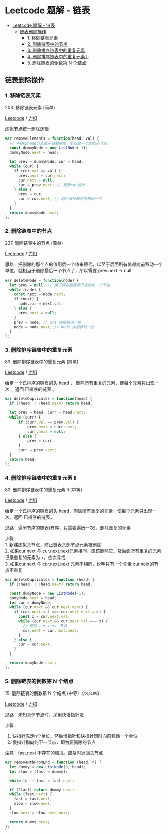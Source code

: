 # Leetcode 题解 - 链表
<!-- GFM-TOC -->
- [Leetcode 题解 - 链表](#leetcode-题解---链表)
  - [链表删除操作](#链表删除操作)
    - [1. 移除链表元素](#1-移除链表元素)
    - [2. 删除链表中的节点](#2-删除链表中的节点)
    - [3. 删除排序链表中的重复元素](#3-删除排序链表中的重复元素)
    - [4. 删除排序链表中的重复元素 II](#4-删除排序链表中的重复元素-ii)
    - [5. 删除链表的倒数第 N 个结点](#5-删除链表的倒数第-n-个结点)
    <!-- GFM-TOC -->


## 链表删除操作

### 1. 移除链表元素

203\. 移除链表元素 (简单)

[Leetcode](https://leetcode.cn/problems/remove-linked-list-elements/) / [力扣](https://leetcode.cn/problems/remove-linked-list-elements/)

虚拟节点统一删除逻辑

```js
var removeElements = function(head, val) {
  // 不确定head节点会不会被删除，所以建一个虚拟头节点
  const dummyNode = new ListNode(-1);
  dummyNode.next = head;

  let prev = dummyNode, cur = head;
  while (cur) {
    if (cur.val == val) {
      prev.next = cur.next;
      cur.next = null;
      cur = prev.next; // 更新cur指针
    } else {
      prev = cur;
      cur = cur.next; // 前后指针都向前移动一位
    }
  }
  return dummyNode.next;
};
```

### 2. 删除链表中的节点

237\. 删除链表中的节点 (简单)

[Leetcode](https://leetcode-cn.com/problems/diameter-of-binary-tree/) / [力扣](https://leetcode-cn.com/problems/diameter-of-binary-tree/)

思路：把删除的那个点的值用后一个值来替代，以至于后面所有值都向前移动一个单位，就相当于删除最后一个节点了，所以需要 prev.next -> null

```js
var deleteNode = function(node) {
  let prev = null; // 用于保存要删除节点的前一个节点
  while (node) {
    const next = node.next;
    if (next) {
      node.val = next.val;
    } else {
      prev.next = null;
    }
    prev = node; // pre 向后移动一位
    node = node.next; // node 向后移动一位
  }
};
```

### 3. 删除排序链表中的重复元素

83\. 删除排序链表中的重复元素 (简单)

[Leetcode](https://leetcode.cn/problems/remove-duplicates-from-sorted-list/) / [力扣](https://leetcode.cn/problems/remove-duplicates-from-sorted-list/)

给定一个已排序的链表的头 head ， 删除所有重复的元素，使每个元素只出现一次 。返回 已排序的链表 。

```js
var deleteDuplicates = function(head) {
  if (!head || !head.next) return head;

  let prev = head, curr = head.next;
  while (curr) {
      if (curr.val == prev.val) {
          prev.next = curr.next;
          curr.next = null;
      } else {
          prev = curr;
      }
      curr = prev.next;
  }
  return head;
};
```

### 4. 删除排序链表中的重复元素 II

82\. 删除排序链表中的重复元素 II (中等)

[Leetcode](https://leetcode.cn/problems/remove-duplicates-from-sorted-list-ii/) / [力扣](https://leetcode.cn/problems/remove-duplicates-from-sorted-list-ii/)

给定一个已排序的链表的头 head，删除所有重复的元素，使每个元素只出现一次。返回 已排序的链表。

思路：遍历有序的链表(有序，只需要遍历一次)，删除重复的元素

步骤：<br>
    1. 新建虚拟头节点，防止链表头部节点元素被删除 <br>
    2. 如果cur.next 与 cur.next.next元素相同，应该删除它，及后面所有重复的元素
      记录重复的元素为 x，依次寻找
    <br>
    3. 如果cur.next 与 cur.next.next 元素不相同，说明只有一个元素 cur.next的节点不重复

```js
var deleteDuplicates = function (head) {
  if (!head || !head.next) return head;

  const dumyNode = new ListNode(-1);
  dumyNode.next = head;
  let cur = dumyNode;
  while (cur.next && cur.next.next) {
    if (cur.next.val === cur.next.next.val) {
      const x = cur.next.val;
      while (cur.next && cur.next.val === x) {
        // 删除 cur.next 节点
        cur.next = cur.next.next;
      }
    } else {
      cur = cur.next;
    }
  }

  return dumyNode.next;
};
```

### 5. 删除链表的倒数第 N 个结点

19\. 删除链表的倒数第 N 个结点 (中等) `【top100】`

[Leetcode](https://leetcode.cn/problems/remove-nth-node-from-end-of-list/) / [力扣](https://leetcode.cn/problems/remove-nth-node-from-end-of-list/)

思路：未知具体节点时，采用快慢指针法<br>

步骤：

1. 快指针先走n个单位，然后慢指针和快指针同时向前移动一个单位<br>
2. 慢指针指向的下一节点，即为要删除的节点

注意：fast.next 不存在的情况，应及时返回头节点

```js
var removeNthFromEnd = function (head, n) {
  let dummy = new ListNode(0, head);
  let slow = (fast = dummy);

  while (n--) fast = fast.next;

  if (!fast) return dummy.next;
  while (fast.next) {
    fast = fast.next;
    slow = slow.next;
  }
  slow.next = slow.next.next;

  return dummy.next;
};
```

